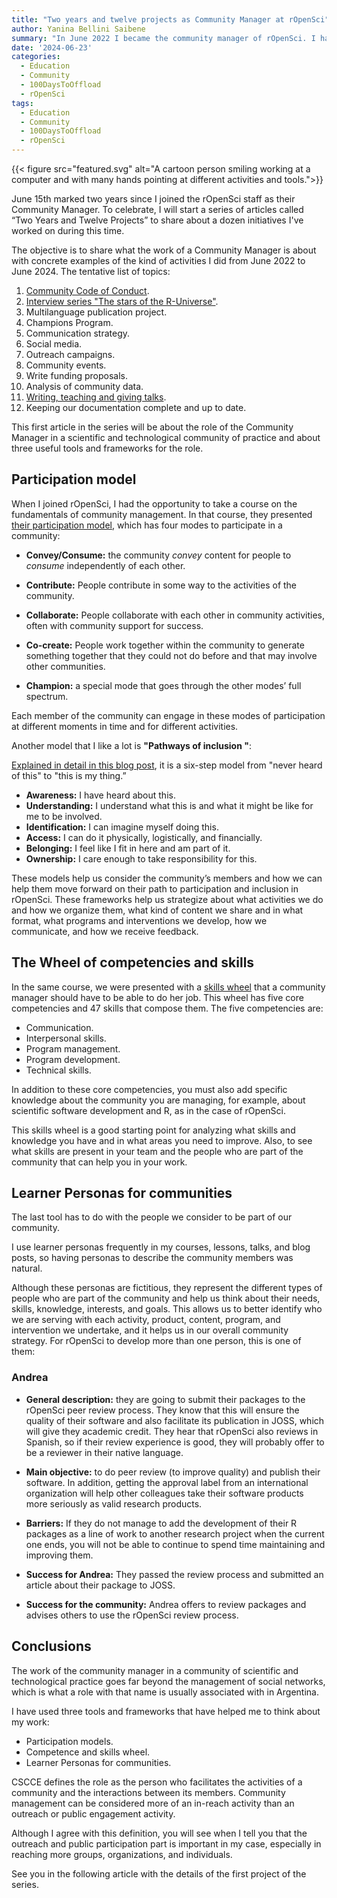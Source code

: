 ```yaml
---
title: "Two years and twelve projects as Community Manager at rOpenSci"
author: Yanina Bellini Saibene
summary: "In June 2022 I became the community manager of rOpenSci. I have learned a lot during this time. I am going to share 12 projects I was involved in these two years to tell you more about the kind of work and activities a community manager of a technology community of practice does." 
date: '2024-06-23'
categories:
  - Education
  - Community
  - 100DaysToOffload
  - rOpenSci
tags:
  - Education
  - Community
  - 100DaysToOffload
  - rOpenSci
---
```


{{< figure src="featured.svg" alt="A cartoon person smiling working at a computer and with many hands pointing at different activities and tools.">}}

June 15th marked two years since I joined the rOpenSci staff as their Community Manager. To celebrate, I will start a series of articles called “Two Years and Twelve Projects” to share about a dozen initiatives I've worked on during this time.

The objective is to share what the work of a Community Manager is about with concrete examples of the kind of activities I did from June 2022 to June 2024. The tentative list of topics:

1. [Community Code of Conduct](/blog/2024-06-28-ropensci-2years-coc-en/).
2. [Interview series "The stars of the R-Universe"](/blog/2024-06-30-ropensci-2years-r-universe-en/).
3. Multilanguage publication project.
4. Champions Program.
5. Communication strategy.
6. Social media. 
7. Outreach campaigns.
8. Community events.
9. Write funding proposals.
10. Analysis of community data.
11. [Writing, teaching and giving talks](/blog/2024-07-28-ropensci-2years-writing-speaking-teaching-en/).
12. Keeping our documentation complete and up to date. 

This first article in the series will be about the role of the Community Manager in a scientific and technological community of practice and about three useful tools and frameworks for the role.  

## Participation model 

When I joined rOpenSci, I had the opportunity to take a course on the fundamentals of community management. In that course, they presented [their participation model](https://www.cscce.org/resources/cpm/), which has four modes to participate in a community:

* **Convey/Consume:** the community *convey* content for people to *consume* independently of each other.

* **Contribute:** People contribute in some way to the activities of the community.

* **Collaborate:** People collaborate with each other in community activities, often with community support for success. 

* **Co-create:** People work together within the community to generate something together that they could not do before and that may involve other communities.

* **Champion:** a special mode that goes through the other modes’ full spectrum. 

Each member of the community can engage in these modes of participation at different moments in time and for different activities. 

Another model that I like a lot is **"Pathways of inclusion "**: 

[Explained in detail in this blog post](https://www.harihareswara.net/posts/2022/the-pathway-to-inclusion-insight-from-alex-bayley/), it is a six-step model from "never heard of this" to "this is my thing.”

* **Awareness:** I have heard about this.
* **Understanding:** I understand what this is and what it might be like for me to be involved.
* **Identification:** I can imagine myself doing this.
* **Access:** I can do it physically, logistically, and financially.
* **Belonging:** I feel like I fit in here and am part of it. 
* **Ownership:** I care enough to take responsibility for this.

These models help us consider the community’s members and how we can help them move forward on their path to participation and inclusion in rOpenSci. These frameworks help us strategize about what activities we do and how we organize them, what kind of content we share and in what format, what programs and interventions we develop, how we communicate, and how we receive feedback.

## The Wheel of competencies and skills

In the same course, we were presented with a [skills wheel](https://zenodo.org/records/4437294) that a community manager should have to be able to do her job.  This wheel has five core competencies and 47 skills that compose them. The five competencies are:

* Communication.
* Interpersonal skills.
* Program management.
* Program development.
* Technical skills.

In addition to these core competencies, you must also add specific knowledge about the community you are managing, for example, about scientific software development and R, as in the case of rOpenSci.

This skills wheel is a good starting point for analyzing what skills and knowledge you have and in what areas you need to improve.  Also, to see what skills are present in your team and the people who are part of the community that can help you in your work.

## Learner Personas for communities  

The last tool has to do with the people we consider to be part of our community.  

I use learner personas frequently in my courses, lessons, talks, and blog posts, so having personas to describe the community members was natural.

Although these personas are fictitious, they represent the different types of people who are part of the community and help us think about their needs, skills, knowledge, interests, and goals.  This allows us to better identify who we are serving with each activity, product, content, program, and intervention we undertake, and it helps us in our overall community strategy.  For rOpenSci to develop more than one person, this is one of them:

### Andrea

* **General description:** they are going to submit their packages to the rOpenSci peer review process. They know that this will ensure the quality of their software and also facilitate its publication in JOSS, which will give they academic credit. They hear that rOpenSci also reviews in Spanish, so if their review experience is good, they will probably offer to be a reviewer in their native language. 

* **Main objective:** to do peer review (to improve quality) and publish their software. In addition, getting the approval label from an international organization will help other colleagues take their software products more seriously as valid research products.

* **Barriers:** If they do not manage to add the development of their R packages as a line of work to another research project when the current one ends, you will not be able to continue to spend time maintaining and improving them. 

* **Success for Andrea:** They passed the review process and submitted an article about their package to JOSS. 

* **Success for the community:** Andrea offers to review packages and advises others to use the rOpenSci review process.

## Conclusions

The work of the community manager in a community of scientific and technological practice goes far beyond the management of social networks, which is what a role with that name is usually associated with in Argentina. 

I have used three tools and frameworks that have helped me to think about my work:

* Participation models.
* Competence and skills wheel.
* Learner Personas for communities.

CSCCE defines the role as the person who facilitates the activities of a community and the interactions between its members. Community management can be considered more of an in-reach activity than an outreach or public engagement activity.

Although I agree with this definition, you will see when I tell you that the outreach and public participation part is important in my case, especially in reaching more groups, organizations, and individuals.

See you in the following article with the details of the first project of the series.
